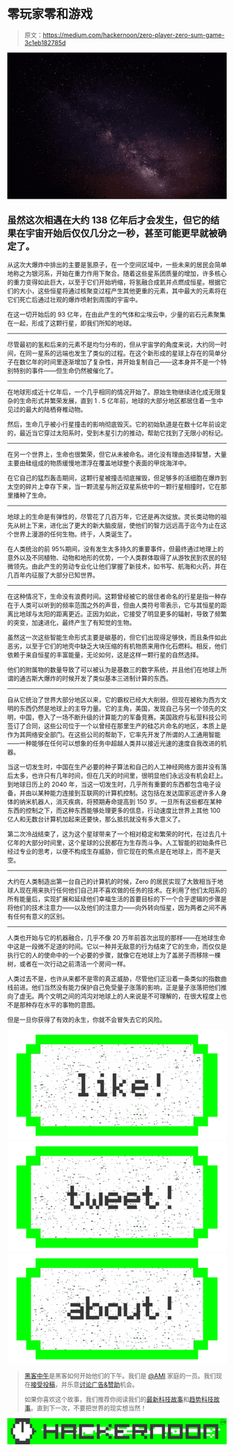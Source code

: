 # 零玩家零和游戏

> 原文：<https://medium.com/hackernoon/zero-player-zero-sum-game-3c1eb182785d>

![](img/2b1d1aecca603909510af303ca7e2720.png)

## 虽然这次相遇在大约 138 亿年后才会发生，但它的结果在宇宙开始后仅仅几分之一秒，甚至可能更早就被确定了。

从这次大爆炸中排出的主要是氢原子，在一个空间区域中，一些未来的居民会简单地称之为银河系，开始在重力作用下聚合。随着这些星系团质量的增加，许多核心的重力变得如此巨大，以至于它们开始坍缩，将氢融合成氦并点燃成恒星。根据它们的大小，这些恒星将通过核聚变过程产生其他更重的元素，其中最大的元素将在它们死亡后通过壮观的爆炸喷射到周围的宇宙中。

在这一切开始后的 93 亿年，在由此产生的气体和尘埃云中，少量的岩石元素聚集在一起，形成了这颗行星，即我们所知的地球。

***

尽管最初的氢和后来的元素不是均匀分布的，但从宇宙学的角度来说，大约同一时间，在同一星系的远端也发生了类似的过程。在这个新形成的星球上存在的简单分子在数亿年的时间里逐渐增加了复杂性，并开始复制自己——这本身并不是一个特别特别的事件——但生命仍然被催化了。

***

在地球形成近十亿年后，一个几乎相同的情况开始了。原始生物继续进化成无限复杂的生命形式并繁荣发展，直到 1 . 5 亿年前，地球的大部分地区都居住着一生中见过的最大的陆栖脊椎动物。

然后，生命几乎被小行星撞击的影响彻底毁灭。它的初始轨道是在数十亿年前设定的，最近当它穿过太阳系时，受到木星引力的推动，帮助它找到了无限小的标记。

***

在另一个世界上，生命也很繁荣，但它从未被命名。进化没有理由选择智慧，大量主要由硅组成的物质缓慢地漂浮在覆盖地球整个表面的甲烷海洋中。

在它自己的猛烈轰击期间，这颗行星被撞击彻底摧毁，但足够多的活细胞在爆炸到太空的碎片上幸存下来，当一颗流星与附近双星系统中的一颗行星相撞时，它在那里播种了生命。

***

地球上的生命是有弹性的，尽管花了几百万年，它还是再次绽放。灵长类动物的祖先从树上下来，进化出了更大的新大脑皮层，使他们的智力远远高于迄今为止在这个世界上漫游的任何生物。终于，人类诞生了。

在人类统治的前 95%期间，没有发生太多持久的重要事件，但最终通过地理上的意外以及不同植物、动物和地形的优势，一个人类群体取得了从游牧民到农民的轻微领先。由此产生的劳动专业化让他们掌握了新技术，如书写、航海和火药，并在几百年内征服了大部分已知世界。

***

在这种情况下，生命没有浪费时间。这颗曾经被它的居住者命名的行星是指一种存在于人类可以听到的频率范围之外的声音，但由人类符号零表示，它与其恒星的距离比地球与太阳的距离更近。正因为如此，它接受了明显更多的辐射，导致了频繁的突变，加速进化，最终产生了有知觉的生物。

虽然这一次这些智能生命形式主要是碳基的，但它们出现得足够快，而且条件如此恶劣，以至于它们的地壳中缺乏大块压缩的有机物质来用作化石燃料。相反，他们依赖于来自恒星的丰富能量，无论如何，这是这样一颗行星的自然选择。

他们的附属物的数量导致了可以被认为是基数三的数字系统，并且他们在地球上所谓的通古斯大爆炸的时候开发了类似基本三进制计算的东西。

***

自从它统治了世界大部分地区以来，它的霸权已经大大削弱，但现在被称为西方文明的东西仍然是地球上的主导力量。它的主角，美国，发现自己与另一个领先的文明，中国，卷入了一场不断升级的计算能力的军备竞赛。美国政府与私营科技公司签订了合同，这些公司位于一个以曾经在那里生产的硅芯片命名的地区，本质上是作为其网络安全部门。在这些公司的帮助下，它率先开发了所谓的人工通用智能——一种能够在任何可以想象的任务中超越人类并以接近光速的速度自我改进的机器。

当这一切发生时，中国在生产必要的种子算法和自己的人工神经网络方面并没有落后太多，也许只有几年时间，但在几天的时间里，很明显他们永远没有机会赶上。到地球日历上的 2040 年，当这一切发生时，几乎所有重要的东西都包含电子设备，并由以某种能力连接到互联网的计算机控制。这包括在发达国家巡逻许多人身体的纳米机器人，消灭疾病，将预期寿命提高到 150 岁。一旦所有这些都在某种东西的控制之下，而这种东西能够处理更多的信息，行动速度比世界上其他 100 亿人和无数台计算机加起来还要快，那么抵抗就没有多大意义了。

第二次冷战结束了，这为这个星球带来了一个相对稳定和繁荣的时代，在过去几十亿年的大部分时间里，这个星球的公民都在为生存而斗争。人工智能的初始条件已经过专业的思考，以便不构成生存威胁，但它现在的焦点是在地球上，而不是天空。

***

大约在人类制造出第一台自己的计算机的时候，Zero 的居民实现了大致相当于地球人现在用来执行任何他们自己并不喜欢做的任务的技术。在利用了他们太阳系的所有能量后，实现扩展和延续他们幸福生活的首要目标的下一个合乎逻辑的步骤是将他们的技术注意力——以及他们的注意力——向外转向恒星，因为两者之间不再有任何有意义的区别。

***

人类也开始与它的机器融合，几乎不像 20 万年前首次出现的那样——在地球生命中这是一段微不足道的时间。它以一种并无敌意的行为结束了它的生命，而仅仅是执行它的人的使命中的一个必要的步骤，就像它在地球上为了盖房子而移除一棵树，或者在一次行动之前清洁一个房间一样。

人类过去不是，也许从来都不是零的真正威胁，尽管他们正沿着一条类似的指数曲线前进。他们当然没有能力保护自己免受量子涨落的影响，正是量子涨落把他们推向了虚无。两个文明之间的鸿沟对地球上的人来说是不可理解的，在很大程度上也不是那种存在水平的事物的意图。

但是一旦你获得了有效的永生，你就不会冒失去它的风险。

[![](img/50ef4044ecd4e250b5d50f368b775d38.png)](http://bit.ly/HackernoonFB)[![](img/979d9a46439d5aebbdcdca574e21dc81.png)](https://goo.gl/k7XYbx)[![](img/2930ba6bd2c12218fdbbf7e02c8746ff.png)](https://goo.gl/4ofytp)

> [黑客中午](http://bit.ly/Hackernoon)是黑客如何开始他们的下午。我们是 [@AMI](http://bit.ly/atAMIatAMI) 家庭的一员。我们现在[接受投稿](http://bit.ly/hackernoonsubmission)，并乐意[讨论广告&赞助](mailto:partners@amipublications.com)机会。
> 
> 如果你喜欢这个故事，我们推荐你阅读我们的[最新科技故事](http://bit.ly/hackernoonlatestt)和[趋势科技故事](https://hackernoon.com/trending)。直到下一次，不要把世界的现实想当然！

[![](img/be0ca55ba73a573dce11effb2ee80d56.png)](https://goo.gl/Ahtev1)